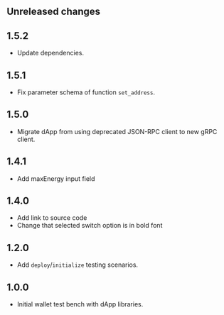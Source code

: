## Unreleased changes

## 1.5.2

- Update dependencies.

## 1.5.1

- Fix parameter schema of function `set_address`.

## 1.5.0

- Migrate dApp from using deprecated JSON-RPC client to new gRPC client.

## 1.4.1

- Add maxEnergy input field

## 1.4.0

- Add link to source code
- Change that selected switch option is in bold font

## 1.2.0

- Add `deploy`/`initialize` testing scenarios.

## 1.0.0

- Initial wallet test bench with dApp libraries.
